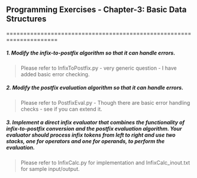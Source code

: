 ## Programming Exercises - Chapter-3: Basic Data Structures
=====================================================================

##### 1. Modify the infix-to-postfix algorithm so that it can handle errors.
> Please refer to InfixToPostfix.py - very generic question - I have added basic error checking.  

##### 2. Modify the postfix evaluation algorithm so that it can handle errors.
> Please refer to PostfixEval.py - Though there are basic error handling checks - see if you can extend it.  

##### 3. Implement a direct infix evaluator that combines the functionality of infix-to-postfix conversion and the postfix evaluation algorithm. Your evaluator should process infix tokens from left to right and use two stacks, one for operators and one for operands, to perform the evaluation.
> Please refer to InfixCalc.py for implementation and InfixCalc_inout.txt for sample input/output.  





